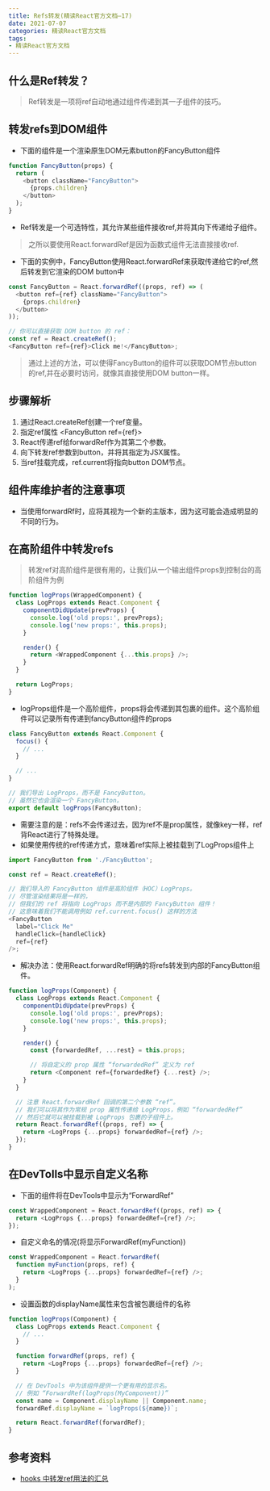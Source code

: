 ```yaml
---
title: Refs转发(精读React官方文档—17)
date: 2021-07-07
categories: 精读React官方文档
tags: 
- 精读React官方文档
---
```

## 什么是Ref转发？
>Ref转发是一项将ref自动地通过组件传递到其一子组件的技巧。

## 转发refs到DOM组件
* 下面的组件是一个渲染原生DOM元素button的FancyButton组件
```js
function FancyButton(props) {
  return (
    <button className="FancyButton">
      {props.children}
    </button>
  );
}
```
* Ref转发是一个可选特性，其允许某些组件接收ref,并将其向下传递给子组件。
>之所以要使用React.forwardRef是因为函数式组件无法直接接收ref.

* 下面的实例中，FancyButton使用React.forwardRef来获取传递给它的ref,然后转发到它渲染的DOM button中
```js
const FancyButton = React.forwardRef((props, ref) => (
  <button ref={ref} className="FancyButton">
    {props.children}
  </button>
));

// 你可以直接获取 DOM button 的 ref：
const ref = React.createRef();
<FancyButton ref={ref}>Click me!</FancyButton>;
```
>通过上述的方法，可以使得FancyButton的组件可以获取DOM节点button的ref,并在必要时访问，就像其直接使用DOM button一样。

## 步骤解析
1. 通过React.createRef创建一个ref变量。
2. 指定ref属性 \<FancyButton ref={ref}>
3. React传递ref给forwardRef作为其第二个参数。
4. 向下转发ref参数到button，并将其指定为JSX属性。
5. 当ref挂载完成，ref.current将指向button DOM节点。

## 组件库维护者的注意事项
* 当使用forwardRf时，应将其视为一个新的主版本，因为这可能会造成明显的不同的行为。

## 在高阶组件中转发refs
>转发ref对高阶组件是很有用的，让我们从一个输出组件props到控制台的高阶组件为例
```js
function logProps(WrappedComponent) {
  class LogProps extends React.Component {
    componentDidUpdate(prevProps) {
      console.log('old props:', prevProps);
      console.log('new props:', this.props);
    }

    render() {
      return <WrappedComponent {...this.props} />;
    }
  }

  return LogProps;
}
```
* logProps组件是一个高阶组件，props将会传递到其包裹的组件。这个高阶组件可以记录所有传递到fancyButton组件的props
```js
class FancyButton extends React.Component {
  focus() {
    // ...
  }

  // ...
}

// 我们导出 LogProps，而不是 FancyButton。
// 虽然它也会渲染一个 FancyButton。
export default logProps(FancyButton);
```
* 需要注意的是：refs不会传递过去，因为ref不是prop属性，就像key一样，ref背React进行了特殊处理。
* 如果使用传统的ref传递方式，意味着ref实际上被挂载到了LogProps组件上
```js
import FancyButton from './FancyButton';

const ref = React.createRef();

// 我们导入的 FancyButton 组件是高阶组件（HOC）LogProps。
// 尽管渲染结果将是一样的，
// 但我们的 ref 将指向 LogProps 而不是内部的 FancyButton 组件！
// 这意味着我们不能调用例如 ref.current.focus() 这样的方法
<FancyButton
  label="Click Me"
  handleClick={handleClick}
  ref={ref}
/>;
```
* 解决办法：使用React.forwardRef明确的将refs转发到内部的FancyButton组件。
```js
function logProps(Component) {
  class LogProps extends React.Component {
    componentDidUpdate(prevProps) {
      console.log('old props:', prevProps);
      console.log('new props:', this.props);
    }

    render() {
      const {forwardedRef, ...rest} = this.props;

      // 将自定义的 prop 属性 “forwardedRef” 定义为 ref
      return <Component ref={forwardedRef} {...rest} />;
    }
  }

  // 注意 React.forwardRef 回调的第二个参数 “ref”。
  // 我们可以将其作为常规 prop 属性传递给 LogProps，例如 “forwardedRef”
  // 然后它就可以被挂载到被 LogProps 包裹的子组件上。
  return React.forwardRef((props, ref) => {
    return <LogProps {...props} forwardedRef={ref} />;
  });
}
```
## 在DevTolls中显示自定义名称
* 下面的组件将在DevTools中显示为“ForwardRef”
```js
const WrappedComponent = React.forwardRef((props, ref) => {
  return <LogProps {...props} forwardedRef={ref} />;
});
```
* 自定义命名的情况(将显示ForwardRef(myFunction))
```js
const WrappedComponent = React.forwardRef(
  function myFunction(props, ref) {
    return <LogProps {...props} forwardedRef={ref} />;
  }
);
```
* 设置函数的displayName属性来包含被包裹组件的名称
```js
function logProps(Component) {
  class LogProps extends React.Component {
    // ...
  }

  function forwardRef(props, ref) {
    return <LogProps {...props} forwardedRef={ref} />;
  }

  // 在 DevTools 中为该组件提供一个更有用的显示名。
  // 例如 “ForwardRef(logProps(MyComponent))”
  const name = Component.displayName || Component.name;
  forwardRef.displayName = `logProps(${name})`;

  return React.forwardRef(forwardRef);
}
```

## 参考资料
* [hooks 中转发ref用法的汇总](https://www.bilibili.com/video/BV1mp4y1Y74f?from=search&seid=8910195420967703293)
